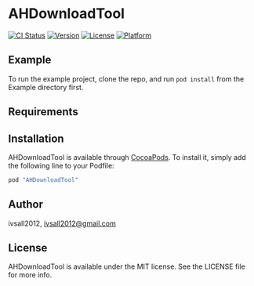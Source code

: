 # AHDownloadTool

[![CI Status](http://img.shields.io/travis/ivsall2012/AHDownloadTool.svg?style=flat)](https://travis-ci.org/ivsall2012/AHDownloadTool)
[![Version](https://img.shields.io/cocoapods/v/AHDownloadTool.svg?style=flat)](http://cocoapods.org/pods/AHDownloadTool)
[![License](https://img.shields.io/cocoapods/l/AHDownloadTool.svg?style=flat)](http://cocoapods.org/pods/AHDownloadTool)
[![Platform](https://img.shields.io/cocoapods/p/AHDownloadTool.svg?style=flat)](http://cocoapods.org/pods/AHDownloadTool)

## Example

To run the example project, clone the repo, and run `pod install` from the Example directory first.

## Requirements

## Installation

AHDownloadTool is available through [CocoaPods](http://cocoapods.org). To install
it, simply add the following line to your Podfile:

```ruby
pod "AHDownloadTool"
```

## Author

ivsall2012, ivsall2012@gmail.com

## License

AHDownloadTool is available under the MIT license. See the LICENSE file for more info.
